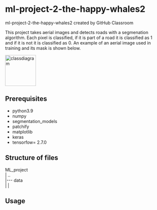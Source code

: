 # ml-project-2-the-happy-whales2
ml-project-2-the-happy-whales2 created by GitHub Classroom

This project takes aerial images and detects roads with a segmenation algorithm. Each pixel is classified, if it is part of a road it is classified as 1 and if it is not it is classified as 0. An example of an aerial image used in training and its mask is shown below.

<img src="MLprojcet/training/images/satImage_001.png" alt="classdiagram" width="100"/>

## Prerequisites

* python3.9
* numpy
* segmentation_models
* patchify
* matplotlib
* keras
* tensorfow= 2.7.0

## Structure of files
ML_project  
|  ..   
|--- data  
|    |    


## Usage
